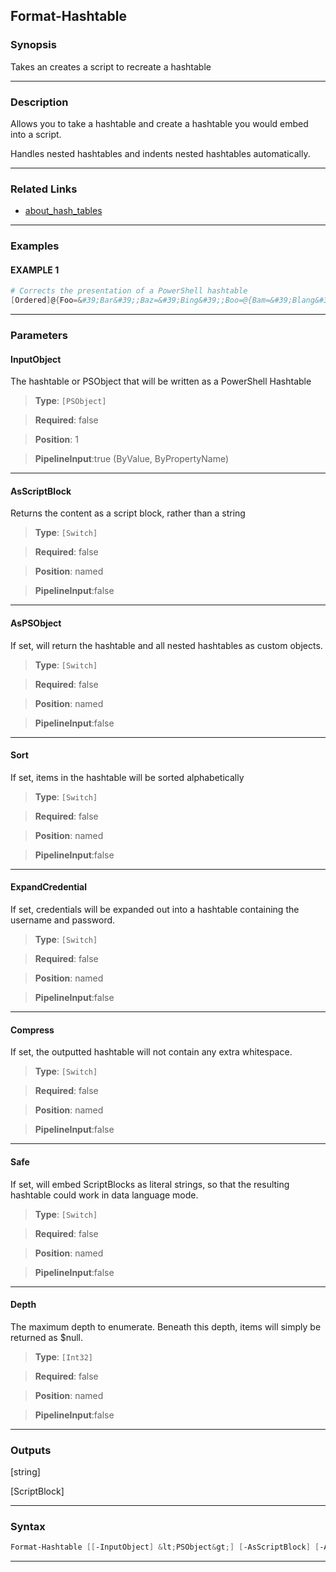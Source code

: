 
Format-Hashtable
----------------
### Synopsis
Takes an creates a script to recreate a hashtable

---
### Description

Allows you to take a hashtable and create a hashtable you would embed into a script.

Handles nested hashtables and indents nested hashtables automatically.

---
### Related Links
* [about_hash_tables](about_hash_tables.md)



---
### Examples
#### EXAMPLE 1
```PowerShell
# Corrects the presentation of a PowerShell hashtable
[Ordered]@{Foo=&#39;Bar&#39;;Baz=&#39;Bing&#39;;Boo=@{Bam=&#39;Blang&#39;}} | Format-Hashtable
```

---
### Parameters
#### **InputObject**

The hashtable or PSObject that will be written as a PowerShell Hashtable



> **Type**: ```[PSObject]```

> **Required**: false

> **Position**: 1

> **PipelineInput**:true (ByValue, ByPropertyName)



---
#### **AsScriptBlock**

Returns the content as a script block, rather than a string



> **Type**: ```[Switch]```

> **Required**: false

> **Position**: named

> **PipelineInput**:false



---
#### **AsPSObject**

If set, will return the hashtable and all nested hashtables as custom objects.



> **Type**: ```[Switch]```

> **Required**: false

> **Position**: named

> **PipelineInput**:false



---
#### **Sort**

If set, items in the hashtable will be sorted alphabetically



> **Type**: ```[Switch]```

> **Required**: false

> **Position**: named

> **PipelineInput**:false



---
#### **ExpandCredential**

If set, credentials will be expanded out into a hashtable containing the username and password.



> **Type**: ```[Switch]```

> **Required**: false

> **Position**: named

> **PipelineInput**:false



---
#### **Compress**

If set, the outputted hashtable will not contain any extra whitespace.



> **Type**: ```[Switch]```

> **Required**: false

> **Position**: named

> **PipelineInput**:false



---
#### **Safe**

If set, will embed ScriptBlocks as literal strings,
so that the resulting hashtable could work in data language mode.



> **Type**: ```[Switch]```

> **Required**: false

> **Position**: named

> **PipelineInput**:false



---
#### **Depth**

The maximum depth to enumerate.
Beneath this depth, items will simply be returned as $null.



> **Type**: ```[Int32]```

> **Required**: false

> **Position**: named

> **PipelineInput**:false



---
### Outputs
[string]


[ScriptBlock]


---
### Syntax
```PowerShell
Format-Hashtable [[-InputObject] &lt;PSObject&gt;] [-AsScriptBlock] [-AsPSObject] [-Sort] [-ExpandCredential] [-Compress] [-Safe] [-Depth &lt;Int32&gt;] [&lt;CommonParameters&gt;]
```
---


